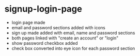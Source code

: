 # signup-login-page
- login page made
- email and password sections added with icons
- sign up made added with email, name and password sections
- both pages linked with "create an account" or "login"
- show password checkbox added
- check box converted into eye icon for each password section
